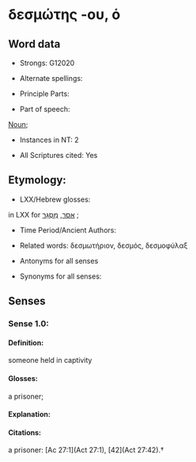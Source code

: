 # δεσμώτης -ου, ὁ 

<!-- Status: S2=NeedsFinalCheck -->
<!-- Lexica used for edits:   -->

## Word data

* Strongs: G12020

* Alternate spellings:


* Principle Parts: 


* Part of speech: 

[Noun](http://ugg.readthedocs.io/en/latest/noun.html); 

* Instances in NT: 2

* All Scriptures cited: Yes

## Etymology: 


* LXX/Hebrew glosses: 

in LXX for [אסר](//en-uhl/H0631), [מַסְגֵּר](//en-uhl/H4525) ; 

* Time Period/Ancient Authors: 


* Related words: δεσμωτήριον, δεσμός, δεσμοφύλαξ

* Antonyms for all senses

* Synonyms for all senses: 


## Senses 


### Sense  1.0: 

#### Definition: 

someone held in captivity

#### Glosses: 

a prisoner; 

#### Explanation: 


#### Citations: 

a prisoner: [Ac 27:1](Act 27:1), [42](Act 27:42).†
